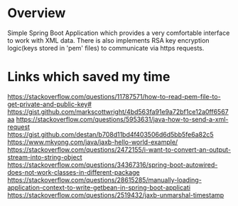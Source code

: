# Overview
Simple Spring Boot Application which provides a very comfortable interface to work with XML data.
There is also implements RSA key encryption logic(keys stored in 'pem' files) to communicate via https requests.

# Links which saved my time 
https://stackoverflow.com/questions/11787571/how-to-read-pem-file-to-get-private-and-public-key#
https://gist.github.com/markscottwright/4bd563fa91e9a72bf1ce12a0ff6567aa
https://stackoverflow.com/questions/5953631/java-how-to-send-a-xml-request
https://gist.github.com/destan/b708d11bd4f403506d6d5bb5fe6a82c5
https://www.mkyong.com/java/jaxb-hello-world-example/
https://stackoverflow.com/questions/2472155/i-want-to-convert-an-output-stream-into-string-object
https://stackoverflow.com/questions/34367316/spring-boot-autowired-does-not-work-classes-in-different-package
https://stackoverflow.com/questions/28615285/manually-loading-application-context-to-write-getbean-in-spring-boot-applicati
https://stackoverflow.com/questions/2519432/jaxb-unmarshal-timestamp
